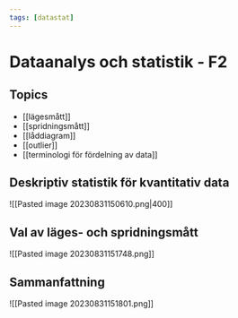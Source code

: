 ```yaml
---
tags: [datastat]
---
```

# Dataanalys och statistik - F2

## Topics
- [[lägesmått]]
- [[spridningsmått]]
- [[låddiagram]]
- [[outlier]]
- [[terminologi för fördelning av data]]

## Deskriptiv statistik för kvantitativ data
![[Pasted image 20230831150610.png|400]]

## Val av läges- och spridningsmått
![[Pasted image 20230831151748.png]]

## Sammanfattning
![[Pasted image 20230831151801.png]]
